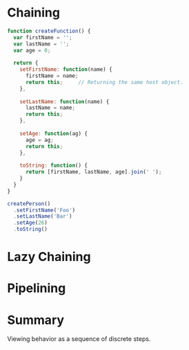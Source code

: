 Chaining
========

```javascript
function createFunction() {
  var firstName = '';
  var lastName = '';
  var age = 0;
  
  return {
    setFirstName: function(name) {
      firstName = name;
      return this;     // Returning the same host object.
    },
    
    setLastName: function(name) {
      lastName = name;
      return this;
    },
    
    setAge: function(ag) {
      age = ag;
      return this;
    },
    
    toString: function() {
      return [firstName, lastName, age].join(' ');
    }
  }
}

createPerson()
  .setFirstName('Foo')
  .setLastName('Bar')
  .setAge(26)
  .toString()
```

Lazy Chaining
=============

Pipelining
==========

Summary
=======
Viewing behavior as a sequence of discrete steps.
